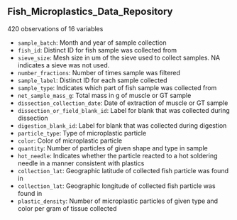 ## Fish_Microplastics_Data_Repository
420 observations of 16 variables

- `sample_batch`: Month and year of sample collection
- `fish_id`: Distinct ID for fish sample was collected from
- `sieve_size`: Mesh size in um of the sieve used to collect samples. NA indicates a sieve was not used.
- `number_fractions`: Number of times sample was filtered
- `sample_label`: Distinct ID for each sample collected
- `sample_type`: Indicates which part of fish sample was collected from
- `net_sample_mass_g`: Total mass in g of muscle or GT sample
- `dissection_collection_date`: Date of extraction of muscle or GT sample
- `dissection_or_field_blank_id`: Label for blank that was collected during dissection
- `digestion_blank_id`: Label for blank that was collected during digestion
- `particle_type`: Type of microplastic particle
- `color`: Color of microplastic particle
- `quantity`: Number of particles of given shape and type in sample
- `hot_needle`: Indicates whether the particle reacted to a hot soldering needle in a manner consistent with plastics
- `collection_lat`: Geographic latitude of collected fish particle was found in
- `collection_lat`: Geographic longitude of collected fish particle was found in
- `plastic_density`: Number of microplastic particles of given type and color per gram of tissue collected
